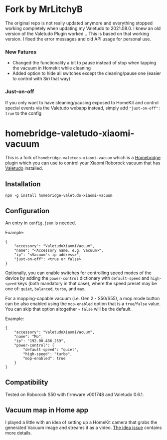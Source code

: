 # Fork by MrLitchyB
The original repo is not really updated anymore and everything stopped working completely when updating my Valetudo to 2021.08.0. I knew an old version of the Valetudo Plugin worked... This is based on that working version. I fixed the error messages and old API usage for personal use. 

### New Fatures
* Changed the functionality a bit to pause instead of stop when tapping the vacuum in Homekit while cleaning
* Added option to hide all switches except the cleaning/pause one (easier to control with Siri that way)

### Just-on-off
If you only want to have cleaning/pausing exposed to HomeKit and control special events via the Valetudo webapp instead, simply add `"just-on-off": true` to the config

# homebridge-valetudo-xiaomi-vacuum

This is a fork of `homebridge-valetudo-xiaomi-vacuum` which is a [Homebridge](https://github.com/nfarina/homebridge) plugin which you can use to control your Xiaomi Roborock vacuum that has [Valetudo](https://github.com/Hypfer/Valetudo) installed.

## Installation

`npm -g install homebridge-valetudo-xiaomi-vacuum`

## Configuration

An entry in `config.json` is needed.

Example:

```
{
    "accessory": "ValetudoXiaomiVacuum",
    "name": "<Accessory name, e.g. Vacuum>",
    "ip": "<Vacuum's ip address>",
    "just-on-off": <true or false>
}
```

Optionally, you can enable switches for controlling speed modes of the device by adding the `power-control` dictionary with `default-speed` and `high-speed` keys (both mandatory in that case), where the speed preset may be one of: `quiet`, `balanced`, `turbo`, and `max`.

For a mopping-capable vacuum (i.e. Gen 2 - S50/S55), a mop mode button can be also enabled using the `mop-enabled` option that is a `true`/`false` value. You can skip that option altogether - `false` will be the default.

Example:

```
{
    "accessory": "ValetudoXiaomiVacuum",
    "name": "Mo",
    "ip": "192.00.486.259",
    "power-control": {
        "default-speed": "quiet",
        "high-speed": "turbo",
        "mop-enabled": true
    }
}
```

## Compatibility

Tested on Roborock S50 with firmware v001748 and Valetudo 0.6.1.

## Vacuum map in Home app

I played a little with an idea of setting up a HomeKit camera that grabs the generated Vacuum image and streams it as a video. [The idea issue](https://github.com/onfoot/homebridge-valetudo-xiaomi-vacuum/issues/2#issuecomment-572278178) contains more details.
